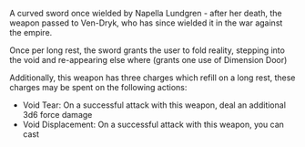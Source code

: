 A curved sword once wielded by Napella Lundgren - after her death, the weapon passed to Ven-Dryk, who has since wielded it in the war against the empire.

Once per long rest, the sword grants the user to fold reality, stepping into the void and re-appearing else where (grants one use of Dimension Door)

Additionally, this weapon has three charges which refill on a long rest, these charges may be spent on the following actions:
- Void Tear: On a successful attack with this weapon, deal an additional 3d6 force damage
- Void Displacement: On a successful attack with this weapon, you can cast 